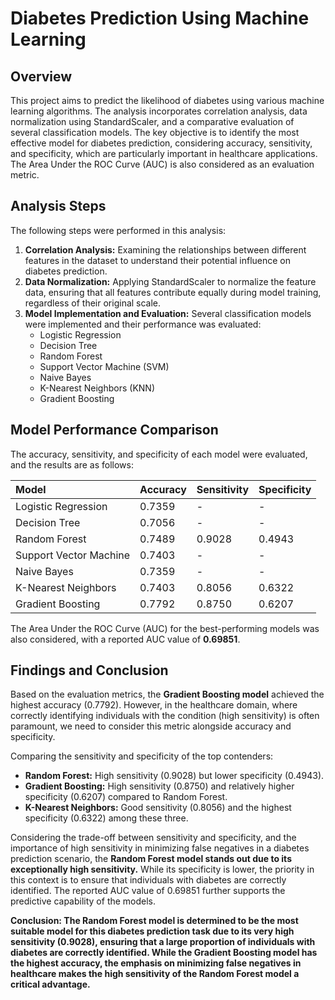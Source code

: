 # Diabetes Prediction Using Machine Learning

## Overview

This project aims to predict the likelihood of diabetes using various machine learning algorithms. The analysis incorporates correlation analysis, data normalization using StandardScaler, and a comparative evaluation of several classification models. The key objective is to identify the most effective model for diabetes prediction, considering accuracy, sensitivity, and specificity, which are particularly important in healthcare applications. The Area Under the ROC Curve (AUC) is also considered as an evaluation metric.

## Analysis Steps

The following steps were performed in this analysis:

1.  **Correlation Analysis:** Examining the relationships between different features in the dataset to understand their potential influence on diabetes prediction.
2.  **Data Normalization:** Applying StandardScaler to normalize the feature data, ensuring that all features contribute equally during model training, regardless of their original scale.
3.  **Model Implementation and Evaluation:** Several classification models were implemented and their performance was evaluated:
    * Logistic Regression
    * Decision Tree
    * Random Forest
    * Support Vector Machine (SVM)
    * Naive Bayes
    * K-Nearest Neighbors (KNN)
    * Gradient Boosting

## Model Performance Comparison

The accuracy, sensitivity, and specificity of each model were evaluated, and the results are as follows:

| Model                  | Accuracy | Sensitivity | Specificity |
| :--------------------- | :------- | :---------- | :---------- |
| Logistic Regression    | 0.7359   | -           | -           |
| Decision Tree          | 0.7056   | -           | -           |
| Random Forest          | 0.7489   | 0.9028      | 0.4943      |
| Support Vector Machine | 0.7403   | -           | -           |
| Naive Bayes            | 0.7359   | -           | -           |
| K-Nearest Neighbors    | 0.7403   | 0.8056      | 0.6322      |
| Gradient Boosting      | 0.7792   | 0.8750      | 0.6207      |

The Area Under the ROC Curve (AUC) for the best-performing models was also considered, with a reported AUC value of **0.69851**.

## Findings and Conclusion

Based on the evaluation metrics, the **Gradient Boosting model** achieved the highest accuracy (0.7792). However, in the healthcare domain, where correctly identifying individuals with the condition (high sensitivity) is often paramount, we need to consider this metric alongside accuracy and specificity.

Comparing the sensitivity and specificity of the top contenders:

* **Random Forest:** High sensitivity (0.9028) but lower specificity (0.4943).
* **Gradient Boosting:** High sensitivity (0.8750) and relatively higher specificity (0.6207) compared to Random Forest.
* **K-Nearest Neighbors:** Good sensitivity (0.8056) and the highest specificity (0.6322) among these three.

Considering the trade-off between sensitivity and specificity, and the importance of high sensitivity in minimizing false negatives in a diabetes prediction scenario, the **Random Forest model stands out due to its exceptionally high sensitivity.** While its specificity is lower, the priority in this context is to ensure that individuals with diabetes are correctly identified. The reported AUC value of 0.69851 further supports the predictive capability of the models.

**Conclusion: The Random Forest model is determined to be the most suitable model for this diabetes prediction task due to its very high sensitivity (0.9028), ensuring that a large proportion of individuals with diabetes are correctly identified. While the Gradient Boosting model has the highest accuracy, the emphasis on minimizing false negatives in healthcare makes the high sensitivity of the Random Forest model a critical advantage.**
